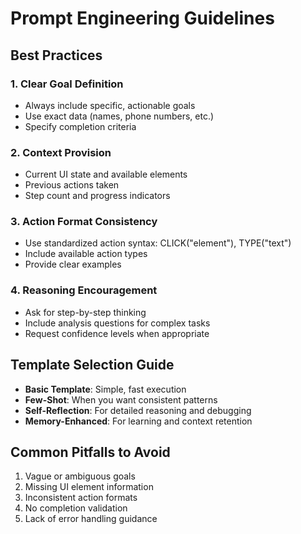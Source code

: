 # Prompt Engineering Guidelines

## Best Practices

### 1. Clear Goal Definition
- Always include specific, actionable goals
- Use exact data (names, phone numbers, etc.)
- Specify completion criteria

### 2. Context Provision
- Current UI state and available elements
- Previous actions taken
- Step count and progress indicators

### 3. Action Format Consistency
- Use standardized action syntax: CLICK("element"), TYPE("text")
- Include available action types
- Provide clear examples

### 4. Reasoning Encouragement
- Ask for step-by-step thinking
- Include analysis questions for complex tasks
- Request confidence levels when appropriate

## Template Selection Guide

- **Basic Template**: Simple, fast execution
- **Few-Shot**: When you want consistent patterns
- **Self-Reflection**: For detailed reasoning and debugging
- **Memory-Enhanced**: For learning and context retention

## Common Pitfalls to Avoid

1. Vague or ambiguous goals
2. Missing UI element information
3. Inconsistent action formats
4. No completion validation
5. Lack of error handling guidance